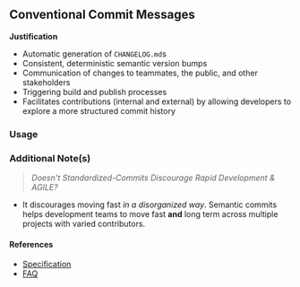
## Conventional Commit Messages ##

**Justification**

- Automatic generation of `CHANGELOG.md`s
- Consistent, deterministic semantic version bumps
- Communication of changes to teammates, the public, and other stakeholders
- Triggering build and publish processes
- Facilitates contributions (internal and external) by allowing developers to explore a more structured commit history

### Usage ###

### Additional Note(s) ###

> *Doesn't Standardized-Commits Discourage Rapid Development & AGILE?*

- It discourages moving fast *in a disorganized way*. Semantic commits helps development teams to move fast **and** long term across
  multiple projects with varied contributors.

#### References ####

- [Specification](https://www.conventionalcommits.org/en/v1.0.0/#specification)
- [FAQ](https://www.conventionalcommits.org/en/v1.0.0/#faq)
